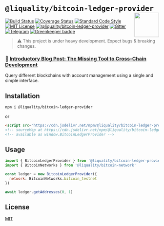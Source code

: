 # `@liquality/bitcoin-ledger-provider` <img align="right" src="https://raw.githubusercontent.com/liquality/chainabstractionlayer/master/liquality-logo.png" height="80px" />

[![Build Status](https://travis-ci.com/liquality/chainabstractionlayer.svg?branch=master)](https://travis-ci.com/liquality/chainabstractionlayer)
[![Coverage Status](https://coveralls.io/repos/github/liquality/chainabstractionlayer/badge.svg?branch=master)](https://coveralls.io/github/liquality/chainabstractionlayer?branch=master)
[![Standard Code Style](https://img.shields.io/badge/codestyle-standard-brightgreen.svg)](https://github.com/standard/standard)
[![MIT License](https://img.shields.io/badge/license-MIT-brightgreen.svg)](../../LICENSE.md)
[![@liquality/bitcoin-ledger-provider](https://img.shields.io/npm/dt/@liquality/bitcoin-ledger-provider.svg)](https://npmjs.com/package/@liquality/bitcoin-ledger-provider)
[![Gitter](https://img.shields.io/gitter/room/liquality/Lobby.svg)](https://gitter.im/liquality/Lobby?source=orgpage)
[![Telegram](https://img.shields.io/badge/chat-on%20telegram-blue.svg)](https://t.me/Liquality) [![Greenkeeper badge](https://badges.greenkeeper.io/liquality/chainabstractionlayer.svg)](https://greenkeeper.io/)

> :warning: This project is under heavy development. Expect bugs & breaking changes.

### :pencil: [Introductory Blog Post: The Missing Tool to Cross-Chain Development](https://medium.com/liquality/the-missing-tool-to-cross-chain-development-2ebfe898efa1)

Query different blockchains with account management using a single and simple interface.

## Installation

```bash
npm i @liquality/bitcoin-ledger-provider
```

or

```html
<script src="https://cdn.jsdelivr.net/npm/@liquality/bitcoin-ledger-provider@0.2.3/dist/bitcoin-ledger-provider.min.js"></script>
<!-- sourceMap at https://cdn.jsdelivr.net/npm/@liquality/bitcoin-ledger-provider@0.2.3/dist/bitcoin-ledger-provider.min.js.map -->
<!-- available as window.BitcoinLedgerProvider -->
```

## Usage

```js
import { BitcoinLedgerProvider } from '@liquality/bitcoin-ledger-provider'
import { BitcoinNetworks } from '@liquality/bitcoin-network'

const ledger = new BitcoinLedgerProvider({
  network: BitcoinNetworks.bitcoin_testnet
})

await ledger.getAddresses(0, 1)
```

## License

[MIT](../../LICENSE.md)
